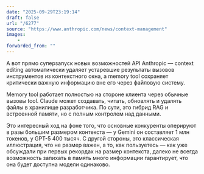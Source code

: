 ```yaml
---
date: "2025-09-29T23:19:14"
draft: false
url: "/6277"
source: "https://www.anthropic.com/news/context-management"
images:
    -
forwarded_from: ""
---
```


А вот прямо суперзапуск новых возможностей API Anthropic — context editing автоматически удаляет устаревшие результаты вызовов инструментов из контекстного окна, а memory tool сохраняет критически важную информацию вне его через файловую систему.

Memory tool работает полностью на стороне клиента через обычные вызовы tool. Claude может создавать, читать, обновлять и удалять файлы в хранилище разработчика. По сути, это гибрид RAG и встроенной памяти, но с полным контролем над данными.

Это интересный ход на фоне того, что основные конкуренты оперируют в разы большим размером контекста — у Gemini он составляет 1 млн токенов, у GPT-5 400 тысяч. С другой стороны, это классическая иллюстрация, что не размер важен, а то, как пользуетесь — как уже обсуждали при первых рекордах на размер контекста, далеко не всегда возможность запихать в память много информации гарантирует, что она будет доступна модели одинаково.
